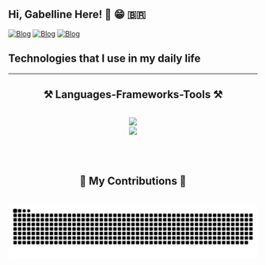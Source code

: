## Hi, Gabelline Here! 👋 😁 🇧🇷 

[![Blog](https://img.shields.io/badge/LinkedIn-000000?style=for-the-badge&logo=linkedin&logoColor=white)](https://www.linkedin.com/in/gabelline/)
[![Blog](https://img.shields.io/badge/Telegram-000000?style=for-the-badge&logo=telegram&logoColor=white)](https://t.me/Gabelline/)
[![Blog](https://img.shields.io/badge/Spotify-000000?&style=for-the-badge&logo=spotify&logoColor=white)](https://open.spotify.com/playlist/0IHrQQ8nAo1WvWGm41RvVG?si=6905087284a4468a)


## Technologies that I use in my daily life

<hr/>

<h2 align="center">⚒️ Languages-Frameworks-Tools ⚒️</h2>
<br/>
<div align="center">
    <img src="https://skillicons.dev/icons?i=react,nextjs,mui,typescript,tailwind,nodejs,graphql,git," /><br/>
    <img src="https://skillicons.dev/icons?i=html,css,js,mysql,vscode,github,figma,blender" /><br>
</div>



<br/><br/>

<div align="center">
  <h2>🐍 My Contributions 🐍</h2>
  <br>
  <img alt="snake eating my contributions" src="https://raw.githubusercontent.com/salesp07/salesp07/output/github-contribution-grid-snake.svg" />
  
  <br/><br/><br/>
</div>


</br>

